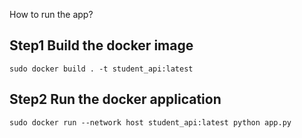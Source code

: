 How to run the app?

## Step1 Build the docker image
```sudo docker build . -t student_api:latest```

## Step2 Run the docker application
```sudo docker run --network host student_api:latest python app.py```

